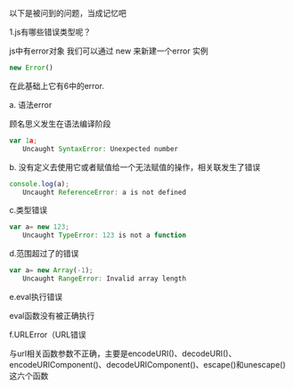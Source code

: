 以下是被问到的问题，当成记忆吧

1.js有哪些错误类型呢？

js中有error对象 我们可以通过 new 来新建一个error 实例

```js
new Error()
```

在此基础上它有6中的error.

a. 语法error

顾名思义发生在语法编译阶段

```js
var 1a;
　　Uncaught SyntaxError: Unexpected number
```

b. 没有定义去使用它或者赋值给一个无法赋值的操作，相关联发生了错误

```js
console.log(a);
　　Uncaught ReferenceError: a is not defined
```

c.类型错误

```js
var a= new 123;
　　Uncaught TypeError: 123 is not a function
```

d.范围超过了的错误

```js
var a= new Array(-1);
　　Uncaught RangeError: Invalid array length
```

e.eval执行错误

eval函数没有被正确执行

f.URLError（URL错误

与url相关函数参数不正确，主要是encodeURI()、decodeURI()、encodeURIComponent()、decodeURIComponent()、escape()和unescape()这六个函数